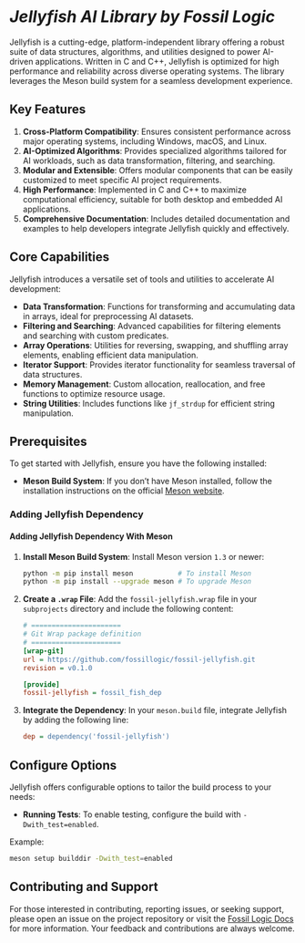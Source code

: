 # ***Jellyfish AI Library by Fossil Logic***

Jellyfish is a cutting-edge, platform-independent library offering a robust suite of data structures, algorithms, and utilities designed to power AI-driven applications. Written in C and C++, Jellyfish is optimized for high performance and reliability across diverse operating systems. The library leverages the Meson build system for a seamless development experience.

## Key Features

1. **Cross-Platform Compatibility**: Ensures consistent performance across major operating systems, including Windows, macOS, and Linux.
2. **AI-Optimized Algorithms**: Provides specialized algorithms tailored for AI workloads, such as data transformation, filtering, and searching.
3. **Modular and Extensible**: Offers modular components that can be easily customized to meet specific AI project requirements.
4. **High Performance**: Implemented in C and C++ to maximize computational efficiency, suitable for both desktop and embedded AI applications.
5. **Comprehensive Documentation**: Includes detailed documentation and examples to help developers integrate Jellyfish quickly and effectively.

## Core Capabilities

Jellyfish introduces a versatile set of tools and utilities to accelerate AI development:

- **Data Transformation**: Functions for transforming and accumulating data in arrays, ideal for preprocessing AI datasets.
- **Filtering and Searching**: Advanced capabilities for filtering elements and searching with custom predicates.
- **Array Operations**: Utilities for reversing, swapping, and shuffling array elements, enabling efficient data manipulation.
- **Iterator Support**: Provides iterator functionality for seamless traversal of data structures.
- **Memory Management**: Custom allocation, reallocation, and free functions to optimize resource usage.
- **String Utilities**: Includes functions like `jf_strdup` for efficient string manipulation.

## Prerequisites

To get started with Jellyfish, ensure you have the following installed:

- **Meson Build System**: If you don’t have Meson installed, follow the installation instructions on the official [Meson website](https://mesonbuild.com/Getting-meson.html).

### Adding Jellyfish Dependency

#### Adding Jellyfish Dependency With Meson

1. **Install Meson Build System**:
   Install Meson version `1.3` or newer:
   ```sh
   python -m pip install meson           # To install Meson
   python -m pip install --upgrade meson # To upgrade Meson
   ```

2. **Create a `.wrap` File**:
   Add the `fossil-jellyfish.wrap` file in your `subprojects` directory and include the following content:

   ```ini
   # ======================
   # Git Wrap package definition
   # ======================
   [wrap-git]
   url = https://github.com/fossillogic/fossil-jellyfish.git
   revision = v0.1.0

   [provide]
   fossil-jellyfish = fossil_fish_dep
   ```

3. **Integrate the Dependency**:
   In your `meson.build` file, integrate Jellyfish by adding the following line:
   ```ini
   dep = dependency('fossil-jellyfish')
   ```

## Configure Options

Jellyfish offers configurable options to tailor the build process to your needs:

- **Running Tests**: To enable testing, configure the build with `-Dwith_test=enabled`.

Example:

```sh
meson setup builddir -Dwith_test=enabled
```

## Contributing and Support

For those interested in contributing, reporting issues, or seeking support, please open an issue on the project repository or visit the [Fossil Logic Docs](https://fossillogic.com/docs) for more information. Your feedback and contributions are always welcome.
